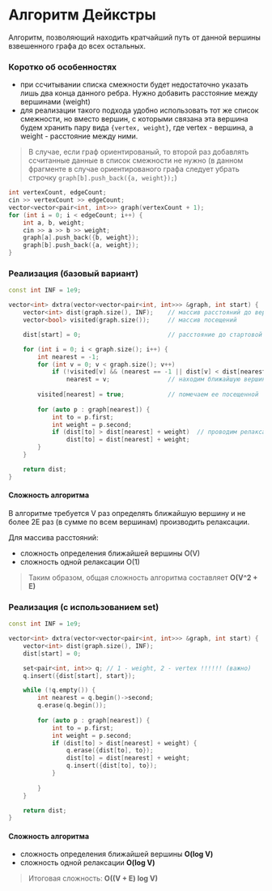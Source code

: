 # Алгоритм Дейкстры
Алгоритм, позволяющий находить кратчайший путь от данной вершины взвешенного графа до всех остальных.
### Коротко об особенностях
 - при ссчитывании списка смежности будет недостаточно указать лишь два конца данного ребра. Нужно добавить расстояние между вершинами (weight) 
 - для реализации такого подхода удобно использовать тот же список смежности, но вместо вершин, с которыми связана эта вершина будем хранить пару вида `{vertex, weight}`, где vertex - вершина, а weight - расстояние между ними.
 > В случае, если граф ориентированый, то второй раз добавлять ссчитанные данные в список смежности не нужно (в данном фрагменте в случае ориентированого графа следует убрать строчку `graph[b].push_back({a, weight});`)
```cpp
int vertexCount, edgeCount; 
cin >> vertexCount >> edgeCount;
vector<vector<pair<int, int>>> graph(vertexCount + 1);
for (int i = 0; i < edgeCount; i++) {
    int a, b, weight; 
    cin >> a >> b >> weight;
    graph[a].push_back({b, weight});
    graph[b].push_back({a, weight});
}
```
### Реализация (базовый вариант)
```cpp
const int INF = 1e9;

vector<int> dxtra(vector<vector<pair<int, int>>> &graph, int start) {
    vector<int> dist(graph.size(), INF);    // массив расстояний до вершин (по умолчанию расстояния до вершин равны беск.)
    vector<bool> visited(graph.size());     // массив посещений

    dist[start] = 0;                        // расстояние до стартовой вершины равно нулю

    for (int i = 0; i < graph.size(); i++) {
        int nearest = -1;
        for (int v = 0; v < graph.size(); v++) 
            if (!visited[v] && (nearest == -1 || dist[v] < dist[nearest]))
                nearest = v;                // находим ближайшую вершину
        
        visited[nearest] = true;            // помечаем ее посещенной
        
        for (auto p : graph[nearest]) {
            int to = p.first;
            int weight = p.second;
            if (dist[to] > dist[nearest] + weight)  // проводим релаксацию (ищем более оптимальные пути, которые менее очевидны)
                dist[to] = dist[nearest] + weight;
        }
    }

    return dist;
}
```
#### Сложность алгоритма
В алгоритме требуется V раз определять ближайшую вершину и не более 2E раз (в сумме по всем вершинам) производить релаксации.

Для массива расстояний:
 - сложность определения ближайшей вершины O(V)
 - сложность одной релаксации O(1)
> Таким образом, общая сложность алгоритма составляет **O(V^2 + E)**

### Реализация (с использованием set)
```cpp
const int INF = 1e9;

vector<int> dxtra(vector<vector<pair<int, int>>> &graph, int start) {
    vector<int> dist(graph.size(), INF);
    dist[start] = 0;

    set<pair<int, int>> q; // 1 - weight, 2 - vertex !!!!!! (важно)
    q.insert({dist[start], start});

    while (!q.empty()) {
        int nearest = q.begin()->second;
        q.erase(q.begin());
        
        for (auto p : graph[nearest]) {
            int to = p.first;
            int weight = p.second;
            if (dist[to] > dist[nearest] + weight) {
                q.erase({dist[to], to});
                dist[to] = dist[nearest] + weight;
                q.insert({dist[to], to});
            }
            
        }
    }

    return dist;
}
```
#### Сложность алгоритма
 - сложность определения ближайшей вершины **O(log V)**
 - сложность одной релаксации **O(log V)**
 > Итоговая сложность: **O((V + E) log V)**